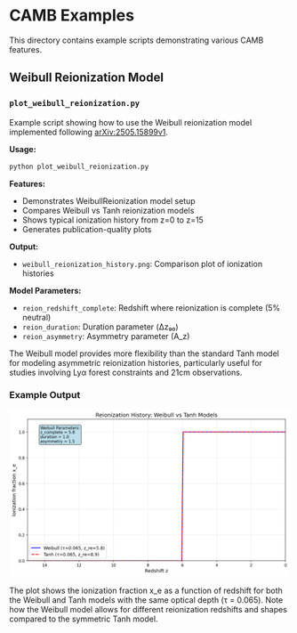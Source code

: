 # CAMB Examples

This directory contains example scripts demonstrating various CAMB features.

## Weibull Reionization Model

### `plot_weibull_reionization.py`

Example script showing how to use the Weibull reionization model implemented following [arXiv:2505.15899v1](https://arxiv.org/abs/2505.15899).

**Usage:**
```bash
python plot_weibull_reionization.py
```

**Features:**
- Demonstrates WeibullReionization model setup
- Compares Weibull vs Tanh reionization models
- Shows typical ionization history from z=0 to z=15
- Generates publication-quality plots

**Output:**
- `weibull_reionization_history.png`: Comparison plot of ionization histories

**Model Parameters:**
- `reion_redshift_complete`: Redshift where reionization is complete (5% neutral)
- `reion_duration`: Duration parameter (Δz₉₀)
- `reion_asymmetry`: Asymmetry parameter (A_z)

The Weibull model provides more flexibility than the standard Tanh model for modeling asymmetric reionization histories, particularly useful for studies involving Lyα forest constraints and 21cm observations.

### Example Output

![Weibull Reionization History](weibull_reionization_history.png)

The plot shows the ionization fraction x_e as a function of redshift for both the Weibull and Tanh models with the same optical depth (τ = 0.065). Note how the Weibull model allows for different reionization redshifts and shapes compared to the symmetric Tanh model.
